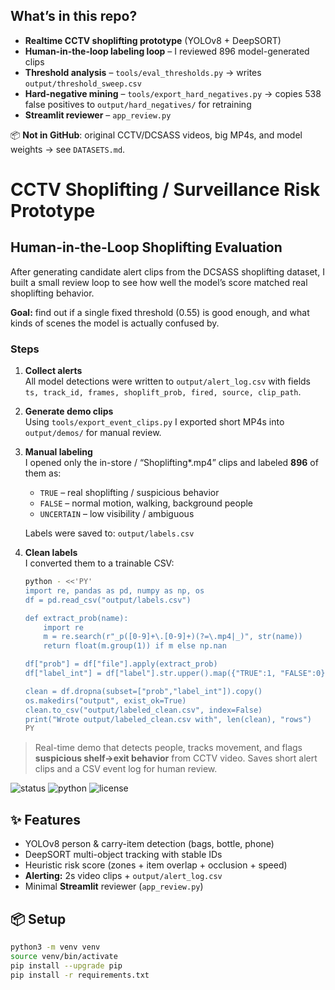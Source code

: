 ## What’s in this repo?

- **Realtime CCTV shoplifting prototype** (YOLOv8 + DeepSORT)
- **Human-in-the-loop labeling loop** – I reviewed 896 model-generated clips
- **Threshold analysis** – `tools/eval_thresholds.py` → writes `output/threshold_sweep.csv`
- **Hard-negative mining** – `tools/export_hard_negatives.py` → copies 538 false positives to `output/hard_negatives/` for retraining
- **Streamlit reviewer** – `app_review.py`

📦 **Not in GitHub**: original CCTV/DCSASS videos, big MP4s, and model weights → see `DATASETS.md`.

# CCTV Shoplifting / Surveillance Risk Prototype
## Human-in-the-Loop Shoplifting Evaluation

After generating candidate alert clips from the DCSASS shoplifting dataset, I built a small review loop to see how well the model’s score matched real shoplifting behavior.

**Goal:** find out if a single fixed threshold (0.55) is good enough, and what kinds of scenes the model is actually confused by.

### Steps

1. **Collect alerts**  
   All model detections were written to `output/alert_log.csv` with fields  
   `ts, track_id, frames, shoplift_prob, fired, source, clip_path`.

2. **Generate demo clips**  
   Using `tools/export_event_clips.py` I exported short MP4s into `output/demos/` for manual review.

3. **Manual labeling**  
   I opened only the in-store / “Shoplifting*.mp4” clips and labeled **896** of them as:
   - `TRUE` – real shoplifting / suspicious behavior
   - `FALSE` – normal motion, walking, background people
   - `UNCERTAIN` – low visibility / ambiguous

   Labels were saved to: `output/labels.csv`

4. **Clean labels**  
   I converted them to a trainable CSV:

   ```bash
   python - <<'PY'
   import re, pandas as pd, numpy as np, os
   df = pd.read_csv("output/labels.csv")

   def extract_prob(name):
       import re
       m = re.search(r"_p([0-9]+\.[0-9]+)(?=\.mp4|_)", str(name))
       return float(m.group(1)) if m else np.nan

   df["prob"] = df["file"].apply(extract_prob)
   df["label_int"] = df["label"].str.upper().map({"TRUE":1, "FALSE":0})

   clean = df.dropna(subset=["prob","label_int"]).copy()
   os.makedirs("output", exist_ok=True)
   clean.to_csv("output/labeled_clean.csv", index=False)
   print("Wrote output/labeled_clean.csv with", len(clean), "rows")
   PY


> Real-time demo that detects people, tracks movement, and flags **suspicious shelf→exit behavior** from CCTV video. Saves short alert clips and a CSV event log for human review.

![status](https://img.shields.io/badge/status-prototype-blue)
![python](https://img.shields.io/badge/Python-3.10%2B-green)
![license](https://img.shields.io/badge/license-MIT-lightgrey)

## ✨ Features
- YOLOv8 person & carry-item detection (bags, bottle, phone)
- DeepSORT multi-object tracking with stable IDs
- Heuristic risk score (zones + item overlap + occlusion + speed)
- **Alerting:** 2s video clips + `output/alert_log.csv`
- Minimal **Streamlit** reviewer (`app_review.py`)

## 📦 Setup
```bash
python3 -m venv venv
source venv/bin/activate
pip install --upgrade pip
pip install -r requirements.txt

